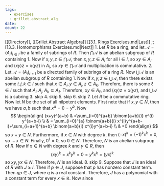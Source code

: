 ```yaml
---
tags:
  - exercises
  - grillet_abstract_alg
date:
count: 22
---
```

[[Directory]], [[Grillet Abstract Algebra]]
[[3.1. Rings Exercises.md|Last]] ;; [[3.3. Homomorphisms Exercises.md|Next]]
1. 
Let $R$ be a ring, and let ${} \mathcal{A}=(A_{i})_{i \in I} {}$ be a family of subrings of ${} R {}$. Then ${} \bigcap \mathcal{A} {}$ is an abelian subgroup of $R$ containing $1$. Now if ${} x,\, y,\, z \in \bigcap \mathcal{A} {}$, then ${} x,\, y,\, z \in A_{i} {}$ for all ${} i \in I {}$, so ${} xy \in A_{i} {}$ and ${} (xy)z=x(yz) {}$ in ${} A_{i} {}$, so ${} xy \in \bigcap \mathcal{A} {}$ and multiplication is commutative.
2. 
Let ${} \mathcal{A}=(A_{i})_{i=I} {}$ be a directed family of subrings of a ring ${} R {}$. Now ${} \bigcup \mathcal{A} {}$ is an abelian subgroup of ${} R {}$ containing $1$. Now if ${} x,\, y,\, z \in \bigcup \mathcal{A} {}$, then there exists some ${} i,\, j,\, k \in I {}$ such that ${} x \in A_{i},\, y \in A_{j},\, z \in A_{k} {}$. Therefore, there is some ${} \ell \in I {}$ such that ${} A_{i},\, A_{j},\, A_{k} \subseteq A_{\ell} {}$. Therefore, ${} xy \in A_{\ell} {}$, and ${} (xy)z=x(yz) {}$, and ${} \bigcup \mathcal{A} {}$ is a subring
3. skip
4. skip
5. skip
6. skip
7. 
Let $R$ be a commutative ring. Now let $N {}$ be the set of all nilpotent elements. First note that if ${} x,\, y \in N {}$, then we have ${} a,\, b {}$ such that ${} x^{a}=0=y^{b} {}$. Now 
$$
\begin{align}
 (x+y)^{a+b} & =\sum_{i=0}^{a+b} \binom{a+b}{i} x^{i} y^{a+b-i}  \\
 & = \sum_{i=0}^{a} \binom{a+b}{i} x^{i}y^{a+b-i}+\sum_{i=a+1}^{a+b} \binom{a+b}{i} x^{i}y^{a+b-i} \\
 & =0
 \end{align}
$$
so ${} x+y \in N {}$. Furthermore, if ${} x \in N {}$ with degree $k {}$, then ${} ( -x )^{k}=(-1)^{k}x^{k}=0 {}$, so ${} -x \in N {}$. Finally, ${} 0^{1}=0 {}$, so ${} 0 \in N {}$. Therefore, $N$ is an abelian subgroup of $R$. Now if ${} x \in N {}$ with degree $k {}$ and ${} y \in R {}$, then 
$$
(xy)^{k}=x^{k}y^{k}=0=y^{k}x^{k}=(yx)^{k}
$$
so ${} xy,\, yx \in N {}$. Therefore, $N$ is an ideal.
8. skip
9. 
Suppose that $J$ is an ideal of $R$ with $J \geq I {}$. Then if ${} p \in J {}$, suppose that $p$ has nonzero constant term. Then ${} qp \in J {}$, where $q$ is a real constant. Therefore, $J$ has a polynomial with a constant term for every ${} x \in \mathbb{R} {}$. Now since  